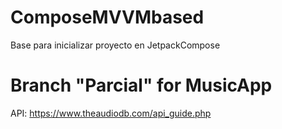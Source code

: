 # ComposeMVVMbased
Base para inicializar proyecto en JetpackCompose 
# Branch "Parcial" for MusicApp
API: https://www.theaudiodb.com/api_guide.php
